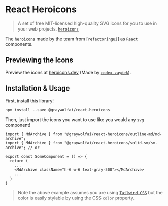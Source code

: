 # React Heroicons
> A set of free MIT-licensed high-quality SVG icons for you to use in your web projects. [`heroicons`](https://github.com/refactoringui/heroicons)

The [`heroicons`](https://github.com/refactoringui/heroicons) made by the team from [`refactoringui`] as `React` components.

## Previewing the Icons
Preview the icons at [heroicons.dev](https://heroicons.dev) (Made by [`codex-zaydek`](https://github.com/codex-zaydek)).

## Installation & Usage
First, install this library!
```
npm install --save @graywolfai/react-heroicons
```

Then, just import the icons you want to use like you would any `svg` component!
```tsx
import { MdArchive } from "@graywolfai/react-heroicons/outline-md/md-archive";
import { MdArchive } from "@graywolfai/react-heroicons/solid-sm/sm-archive"; // or

export const SomeComponent = () => {
  return (
    ...
    <MdArchive className="h-6 w-6 text-gray-500"></MdArchive>
    ...
  )
}
```

> Note the above example assumes you are using [`Tailwind CSS`](https://tailwindcss.com/) but the color is easily stylable by using the CSS `color` property.
